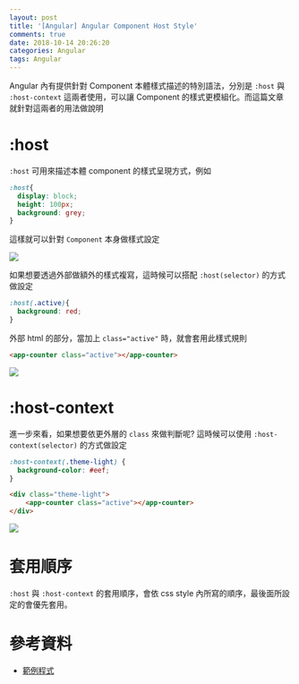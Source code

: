 ```yaml
---
layout: post
title: '[Angular] Angular Component Host Style'
comments: true
date: 2018-10-14 20:26:20
categories: Angular
tags: Angular
---
```


Angular 內有提供針對 Component 本體樣式描述的特別語法，分別是 `:host` 與 `:host-context` 這兩者使用，可以讓 Component 的樣式更模組化。而這篇文章就針對這兩者的用法做說明

<!-- more -->

# :host

`:host` 可用來描述本體 component 的樣式呈現方式，例如

```css
:host{
  display: block;
  height: 100px;
  background: grey;
}
```

這樣就可以針對 `Component` 本身做樣式設定

![](https://i.imgur.com/5AWX7Fv.png)

如果想要透過外部做額外的樣式複寫，這時候可以搭配 `:host(selector)` 的方式做設定

```css
:host(.active){
  background: red;
}
```

外部 html 的部分，當加上 `class="active"` 時，就會套用此樣式規則

```html
<app-counter class="active"></app-counter>
```

![](https://i.imgur.com/OzWjUMT.png)

# :host-context

進一步來看，如果想要依更外層的 `class` 來做判斷呢? 這時候可以使用 `:host-context(selector)` 的方式做設定

```css
:host-context(.theme-light) {
  background-color: #eef;
}
```

```html
<div class="theme-light">
	<app-counter class="active"></app-counter>
</div>
```

![](https://i.imgur.com/Du1T9Ah.png)

# 套用順序

`:host` 與 `:host-context` 的套用順序，會依 css style 內所寫的順序，最後面所設定的會優先套用。



# 參考資料

* [範例程式](https://stackblitz.com/edit/angular-host-style?file=src%2Fapp%2Fcounter%2Fcounter.component.css)